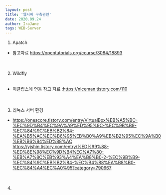 ```yaml
---
layout: post
title: '웹서버 구축관련'
date: 2020.09.24
author: IraJane
tags: WEB-Server
---
```


1. Apatch<br>
  * 참고자료 https://opentutorials.org/course/3084/18893<br>
<br><br>
2. Wildfly<br><br>
  * 이클립스에 연동 참고 자료 :https://niceman.tistory.com/110<br>
 <br><br>
3. 리눅스 서버 환경 <br>
 * https://onescore.tistory.com/entry/VirtualBox%EB%A5%BC-%EC%9D%B4%EC%9A%A9%ED%95%9C-%EC%9B%B9-%EC%84%9C%EB%B2%84-%EA%B5%AC%EC%B6%95%EB%B0%A9%EB%B2%95%EC%9A%B0%EB%B6%84%ED%88%AC <br>
 https://yjshin.tistory.com/entry/%ED%99%88-%ED%8E%98%EC%9D%B4%EC%A7%80-%EB%A7%8C%EB%93%A4%EA%B8%B0-2-%EC%9B%B9-%EC%84%9C%EB%B2%84-%EC%B4%88%EA%B8%B0-%EC%84%A4%EC%A0%95?category=790667
<br><br><br>
4. 
